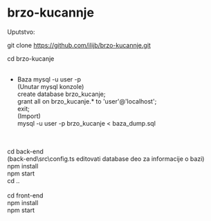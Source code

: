 # brzo-kucannje


Uputstvo:


git clone https://github.com/ilijb/brzo-kucannje.git

cd brzo-kucanje<br/>
<br/>
- Baza
  mysql -u user -p <br/>
  (Unutar mysql konzole) <br/>
  create database brzo_kucanje; <br/>
  grant all on brzo_kucanje.* to 'user'@'localhost'; <br/>
  exit; <br/>
  (Import) <br/>
  mysql -u user -p brzo_kucanje < baza_dump.sql <br/>
<br/>
<br/>
cd back-end  <br/>
(back-end\src\config.ts editovati database deo za informacije o bazi) <br/>
npm install <br/>
npm start <br/>
cd .. <br/>
<br/>
cd front-end <br/>
npm install  <br/>
npm start <br/>




